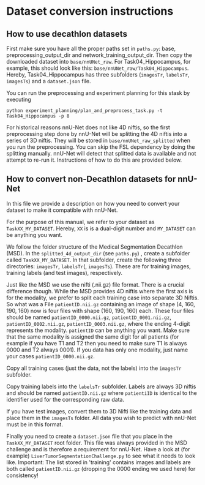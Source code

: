 # Dataset conversion instructions

## How to use decathlon datasets

First make sure you have all the proper paths set in `paths.py`: base, preprocessing_output_dir and network_training_output_dir.
Then copy the downloaded dataset into `base/nnUNet_raw`. For Task04_Hippocampus, for example, this should look like this:
`base/nnUNet_raw/Task04_Hippocampus`. Hereby, Task04_Hippocampus has three subfolders 
(`imagesTr`, `labelsTr`, `imagesTs`) and a `dataset.json` file.

You can run the preprocessing and experiment planning for this stask by executing

`python experiment_planning/plan_and_preprocess_task.py -t Task04_Hippocampus -p 8`


For historical reasons nnU-Net does not like 4D niftis, so the first preprocessing step done by nnU-Net will be splitting the 
4D niftis into a series of 3D niftis. They will be stored in `base/nnUNet_raw_splitted` when you run the preprocessing.
You can skip the FSL dependency by doing the splitting manually. nnU-Net will detect that splitted data is available and
not attempt to re-run it. Instructions of how to do this are provided below.

## How to convert non-Decathlon datasets for nnU-Net
In this file we provide a description on how you need to convert your dataset to make it compatible with nnU-Net.

For the purpose of this 
manual, we refer to your dataset as `TaskXX_MY_DATASET`. Hereby, `XX` is is a dual-digit number and `MY_DATASET` can
be anything you want.

We follow the folder structure of the Medical Segmentation Decathlon (MSD). In the `splitted_4d_output_dir` (see `paths.py`)
, create a subfolder
called `TaskXX_MY_DATASET`. In that subfolder, create the following three directories: `imagesTr`, `labelsTr`(, `imagesTs`). 
These are for training images, training labels (and test images), respectively.  

Just like the MSD we use the nifti (.nii.gz) file format. There is a crucial difference though.
While the MSD provides 4D niftis where the first axis is for the modality, we prefer to split each training case into 
separate 3D Niftis. So what was a File `patientID.nii.gz` containing an image of shape (4, 160, 190, 160) now is four files with shape 
(160, 190, 160) each. These four files should be named `patientID_0000.nii.gz`, `patientID_0001.nii.gz`, `patientID_0002.nii.gz`, 
`patientID_0003.nii.gz`, where the ending 4-digit represents the modality. `patientID` can be anything you want. Make 
sure that the same modality is assigned the same digit for all patients (for example if you have T1 and T2 then you 
need to make sure T1 is always 0000 and T2 always 0001). If you data has only one modality, just name your cases `patientID_0000.nii.gz`.

Copy all training cases (just the data, not the labels) into the `imagesTr` subfolder.

Copy training labels into the `labelsTr` subfolder. Labels are always 3D niftis and should be named `patientID.nii.gz` 
where `patientiID` is identical to the identifier used for the corresponding raw data.

If you have test images, convert them to 3D Nifti like the training data and place them in the `imagesTs` folder. 
All data you wish to predict with nnU-Net must be in this format.

Finally you need to create a `dataset.json` file that you place in the `TaskXX_MY_DATASET` root folder. This file was 
always provided in the MSD challenge and is therefore a requirement for nnU-Net. Have a look at (for example) 
`LiverTumorSegmentationChallenge.py` to see what it needs to look like. Important: The list stored in 'training' contains images and labels are 
both called `patientID.nii.gz` (dropping the 0000 ending we used here) for consistency!